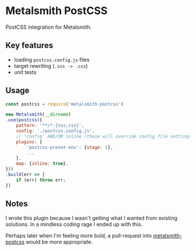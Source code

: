 # Metalsmith PostCSS

PostCSS integration for Metalsmith.

## Key features

- loading `postcss.config.js` files
- target rewriting (`.sss -> .css`)
- unit tests

## Usage

```js
const postcss = require('metalsmith-postcss')

new Metalsmith(__dirname)
.use(postcss({
    pattern: '**/*.{sss,css}',
    config: './postcss.config.js',
    // 'config' AND/OR inline (these will override config file settings)
    plugins: {
        'postcss-preset-env': {stage: 1},
        ...
    },
    map: {inline: true},
}))
.build(err => {
    if (err) throw err;
})
```

## Notes

I wrote this plugin because I wasn't getting what I wanted from existing
solutions. In a mindless coding rage I ended up with this.

Perhaps later when I'm feeling more bold, a pull-request into
[metalsmith-postcss](//github.com/axa-ch/metalsmith-postcss/)
would be more appropriate.

